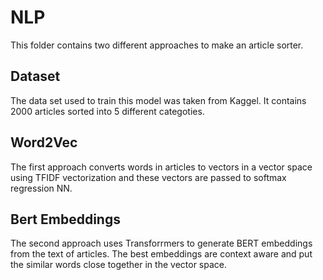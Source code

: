 # NLP  
This folder contains two different approaches to make an article sorter.   
## Dataset  
The data set used to train this model was taken from Kaggel. It contains 2000 articles sorted into 5 different categoties.  
## Word2Vec  
The first approach converts words in articles to vectors in a vector space using TFIDF vectorization and these vectors are passed to softmax regression NN.  
## Bert Embeddings  
The second approach uses Transforrmers to generate BERT embeddings from the text of articles. The best embeddings are context aware and put the similar words close together in the vector space.  
